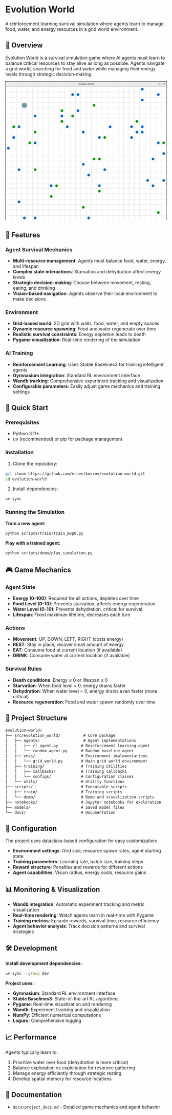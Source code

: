 # Evolution World

A reinforcement learning survival simulation where agents learn to manage food, water, and energy resources in a grid world environment.

## 🎯 Overview

Evolution World is a survival simulation game where AI agents must learn to balance critical resources to stay alive as long as possible. Agents navigate a grid world, searching for food and water while managing their energy levels through strategic decision-making.

![alt text](assets/images/mvp0_demo.png)

## 🌟 Features

### Agent Survival Mechanics
- **Multi-resource management**: Agents must balance food, water, energy, and lifespan
- **Complex state interactions**: Starvation and dehydration affect energy levels
- **Strategic decision-making**: Choose between movement, resting, eating, and drinking
- **Vision-based navigation**: Agents observe their local environment to make decisions

### Environment
- **Grid-based world**: 2D grid with walls, food, water, and empty spaces
- **Dynamic resource spawning**: Food and water regenerate over time
- **Realistic survival constraints**: Energy depletion leads to death
- **Pygame visualization**: Real-time rendering of the simulation

### AI Training
- **Reinforcement Learning**: Uses Stable Baselines3 for training intelligent agents
- **Gymnasium integration**: Standard RL environment interface
- **Wandb tracking**: Comprehensive experiment tracking and visualization
- **Configurable parameters**: Easily adjust game mechanics and training settings

## 🚀 Quick Start

### Prerequisites
- Python 3.11+
- uv (recommended) or pip for package management

### Installation

1. Clone the repository:
```bash
git clone https://github.com/ernestknurov/evolution-world.git
cd evolution-world
```

2. Install dependencies:
```bash
uv sync
```

### Running the Simulation

**Train a new agent:**
```bash
python scripts/train/train_mvp0.py
```

**Play with a trained agent:**
```bash
python scripts/demo/play_simulation.py
```


## 🎮 Game Mechanics

### Agent State
- **Energy (0-100)**: Required for all actions, depletes over time
- **Food Level (0-10)**: Prevents starvation, affects energy regeneration
- **Water Level (0-10)**: Prevents dehydration, critical for survival
- **Lifespan**: Fixed maximum lifetime, decreases each turn

### Actions
- **Movement**: UP, DOWN, LEFT, RIGHT (costs energy)
- **REST**: Stay in place, recover small amount of energy
- **EAT**: Consume food at current location (if available)
- **DRINK**: Consume water at current location (if available)

### Survival Rules
- **Death conditions**: Energy ≤ 0 or lifespan ≤ 0
- **Starvation**: When food level = 0, energy drains faster
- **Dehydration**: When water level = 0, energy drains even faster (more critical)
- **Resource regeneration**: Food and water spawn randomly over time

## 📁 Project Structure

```
evolution-world/
├── src/evolution_world/          # Core package
│   ├── agents/                   # Agent implementations
│   │   ├── rl_agent.py          # Reinforcement learning agent
│   │   └── random_agent.py      # Random baseline agent
│   ├── envs/                    # Environment implementations
│   │   └── grid_world.py        # Main grid world environment
│   ├── training/                # Training utilities
│   │   ├── callbacks/           # Training callbacks
│   │   └── configs/             # Configuration classes
│   └── utils/                   # Utility functions
├── scripts/                     # Executable scripts
│   ├── train/                   # Training scripts
│   └── demo/                    # Demo and visualization scripts
├── notebooks/                   # Jupyter notebooks for exploration
├── models/                      # Saved model files
└── docs/                        # Documentation
```

## 🔧 Configuration

The project uses dataclass-based configuration for easy customization:

- **Environment settings**: Grid size, resource spawn rates, agent starting state
- **Training parameters**: Learning rate, batch size, training steps
- **Reward structure**: Penalties and rewards for different actions
- **Agent capabilities**: Vision radius, energy costs, resource gains

## 📊 Monitoring & Visualization

- **Wandb integration**: Automatic experiment tracking and metric visualization
- **Real-time rendering**: Watch agents learn in real-time with Pygame
- **Training metrics**: Episode rewards, survival time, resource efficiency
- **Agent behavior analysis**: Track decision patterns and survival strategies

## 🛠️ Development

**Install development dependencies:**
```bash
uv sync --group dev
```

**Project uses:**
- **Gymnasium**: Standard RL environment interface
- **Stable Baselines3**: State-of-the-art RL algorithms
- **Pygame**: Real-time visualization and rendering
- **Wandb**: Experiment tracking and visualization
- **NumPy**: Efficient numerical computations
- **Loguru**: Comprehensive logging

## 📈 Performance

Agents typically learn to:
1. Prioritize water over food (dehydration is more critical)
2. Balance exploration vs exploitation for resource gathering
3. Manage energy efficiently through strategic resting
4. Develop spatial memory for resource locations



## 📝 Documentation

- `docs/project_docs.md` - Detailed game mechanics and agent behavior
